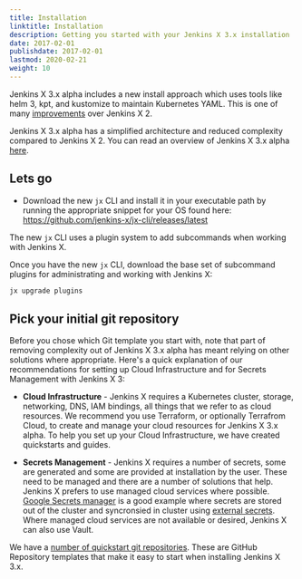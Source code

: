 ```yaml
---
title: Installation
linktitle: Installation
description: Getting you started with your Jenkins X 3.x installation
date: 2017-02-01
publishdate: 2017-02-01
lastmod: 2020-02-21
weight: 10
---
```


Jenkins X 3.x alpha includes a new install approach which uses tools like helm 3, kpt, and kustomize to maintain Kubernetes YAML. This is one of many [improvements](/docs/v3/about/benefits/) over Jenkins X 2.

Jenkins X 3.x alpha has a simplified architecture and reduced complexity compared to Jenkins X 2. You can read an overview of Jenkins X 3.x alpha [here](/docs/v3/about/overview/).

## Lets go

- Download the new `jx` CLI and install it in your executable path by running the appropriate snippet for your OS found here: https://github.com/jenkins-x/jx-cli/releases/latest

The new `jx` CLI uses a plugin system to add subcommands when working with Jenkins X.

Once you have the new `jx` CLI, download the base set of subcommand plugins for administrating and working with Jenkins X:

```bash
jx upgrade plugins
```

## Pick your initial git repository

Before you chose which Git template you start with, note that part of removing complexity out of Jenkins X 3.x alpha has meant relying on other solutions where appropriate. Here's a quick explanation of our recommendations for setting up Cloud Infrastructure and for Secrets Management with Jenkins X 3:

-  __Cloud Infrastructure__ - Jenkins X requires a Kubernetes cluster, storage, networking, DNS, IAM bindings, all things that we refer to as cloud resources. We recommend you use Terraform, or optionally Terrafrom Cloud, to create and manage your cloud resources for Jenkins X 3.x alpha. To help you set up your Cloud Infrastructure, we have created quickstarts and guides.

- __Secrets Management__ - Jenkins X requires a number of secrets, some are generated and some are provided at installation by the user. These need to be managed and there are a number of solutions that help.  Jenkins X prefers to use managed cloud services where possible. [Google Secrets manager](https://cloud.google.com/secret-manager) is a good example where secrets are stored out of the cluster and syncronsied in cluster using [external secrets](https://github.com/godaddy/kubernetes-external-secrets). Where managed cloud services are not available or desired, Jenkins X can also use Vault.

We have a [number of quickstart git repositories](https://github.com/jx3-gitops-repositories). These are GitHub Repository templates that make it easy to start when installing Jenkins X 3.x.
